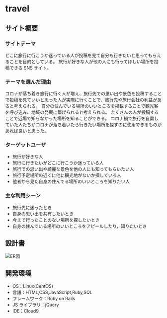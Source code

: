 # travel

## サイト概要

### サイトテーマ

どこに旅行に行こうか迷っている人が投稿を見て自分も行きたいと思ってもらえることを目的としている。
旅行が好きな人が他の人にも行ってほしい場所を投稿できる SNS サイト。

### テーマを選んだ理由

コロナが落ち着き旅行に行く人が増え、旅行先での思い出や景色を投稿することで投稿を見ていいと思った人が実際に行くことで、旅行先や旅行会社の利益があると考えられる。
自分の住んでいる場所のいいところを掲載することで観光客を呼び込み、地域の発展に繋げられると考えられる。
たくさんの人が投稿することで近場で知らなかった場所を知ることができる。
コロナ禍で旅行を自粛していた人たちがコロナが落ち着いたら行きたい場所を探すのに使用できるものがあれば良いと思った。


### ターゲットユーザ

- 旅行が好きな人
- 旅行に行きたいがどこに行こうか迷っている人
- 旅行での思い出や綺麗な景色を他の人にも知ってもらいたい人
- 旅行予定場所の近くに他に観光地がないか探している人
- 他者から見た自身の住んでる場所のいいところを知りたい人

### 主な利用シーン

- 旅行先に迷ったとき
- 自身の思い出を共有したいとき
- 今まで行ったことのない場所を探したいとき
- 自身の住んでいる場所のいいところをアピールしたり，知りたいとき

## 設計書
![ER図](https://user-images.githubusercontent.com/102905708/181043963-1bc5d08d-ee90-4f5d-b3e8-6b15071c0763.jpg)


## 開発環境

- OS：Linux(CentOS)
- 言語：HTML,CSS,JavaScript,Ruby,SQL
- フレームワーク：Ruby on Rails
- JS ライブラリ：jQuery
- IDE：Cloud9
